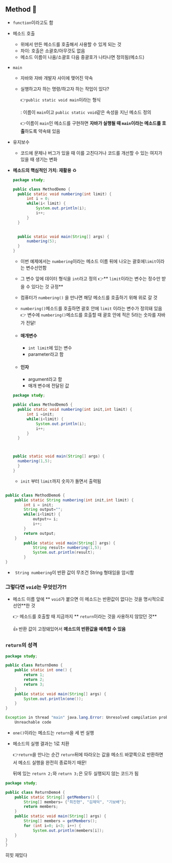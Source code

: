 ## Method :lock_with_ink_pen:

- ``function``이라고도 함

- 메소드 호출

  - 위에서 만든 메소드를 호출해서 사용할 수 있게 되는 것
  - 차이: 호출은 소괄호/아무것도 없음
  - 메소드 이름이 나옴/소괄호 다음 중괄호가 나타나면 정의됨(메소드)

- ``main``

  - 자바와 자바 개발자 사이에 맺어진 약속

  - 실행하고자 하는 명령/하고자 하는 작업이 있다?

    👉``public static void main``이라는 형식

    : 이름이 ``main``이고 ``public static void``같은 속성을 지닌 메소드 정의

    👉이름이 ``main``인 메소드를 구현하면 **자바가 실행될 때 ``main``이라는 메소드를 호출**하도록 약속돼 있음

- 유지보수

  - 코드에 문제나 버그가 있을 때 이를 고친다거나 코드를 개선할 수 있는 여지가 있을 때 생기는 변화

- **메소드의 핵심적인 가치: 재활용** :recycle:

  ```java
  package study;
  
  public class MethodDemo {
  	public static void numbering(int limit) {
  		int i = 0;
  		while(i< limit) {
  			System.out.println(i);
  			i++;
  		}
  	}
  
  	
  	public static void main(String[] args) {
  		numbering(5);
  	}
  }
  ```

  
  - 이번 예제에서는 ``numbering``이라는 메소드 이름 뒤에 나오는 괄호에``limit``이라는 변수선언함

  - 그 변수 앞에 데이터 형식을 ``int``라고 정의 :point_right:** ``limit``이라는 변수는 정수만 받을 수 있다는 것 규정**

  - 컴퓨터가 ``numbering()`` 을 만나면 해당 메소드를 호출하기 위해 위로 갈 것

  - ``numbering()``메소드를 호출하면 괄호 안에 ``limit`` 이라는 변수가 정의돼 있음 :point_right: 변수에 ``numbering()``메소드를 호출할 때 괄호 안에 적은 5라는 숫자를 자바가 전달!

  - #### 매개변수

    - ``int limit``에 있는 변수
    - parameter라고 함

  - #### 인자

    - argument라고 함
    - 매개 변수에 전달된 값

  ```java
  package study;
  
  public class MethodDemo5 {
  	public static void numbering(int init,int limit) {
  		int i =init;
  		while(i<limit) {
  			System.out.println(i);
  			i++;
  		}
  	}
  
  
  
  public static void main(String[] args) {
  	numbering(1,5);
  	}
  }
  ```

  - ``init`` 부터 ``limit``까지 숫자가 돌면서 출력됨

```java

public class MethodDemo6 {
	public static String numbering(int init,int limit) {
		int i = init;
		String output="";
		while(i<limit) {
			output+= i;
			i++;
		}
		return output;
	}
		public static void main(String[] args) {
			String result= numbering(1,5);
			System.out.println(result);
		}
}
```

- `` String numbering``이 반환 값이 무조건 String 형태임을 암시함

### 그렇다면 ``void``는 무엇인가?!

- 메소드 이름 앞에 ** ``void``가 붙으면 이 메소드는 반환값이 없다는 것을 명시적으로 선언**한 것

  :point_right: 메소드를 호출할 때 지금까지  ** ``return``이라는 것을 사용하지 않았던 것**

  :thumbsup: 반환 값이 고정돼있어서 **메소드의 반환값을 예측할 수 있음**





### ``return``의 성격

```java
package study;

public class ReturnDemo {
	public static int one() {
		return 1;
		return 2;
		return 3;
	}
	public static void main(String[] args) {
		System.out.println(one());
	}
}

```

```java
Exception in thread "main" java.lang.Error: Unresolved compilation problem: 
	Unreachable code
```

- ``one()``이라는 메소드는 ``return``을 세 번 실행

- 메소드의 실행 결과는 1로 치환

  :point_right: ​``return``을 만나는 순간 ``return``뒤에 따라오는 값을 메소드 바깥쪽으로 반환하면서 메소드 실행을 완전히 종료하기 때문!

  뒤에 있는 ``return 2;``와 ``return 3;``은 모두 실행되지 않는 코드가 됨

```java
package study;

public class ReturnDemo4 {
	public static String[] getMembers() {
		String[] members= {"최진현", "김제덕", "기보배"};
		return members;
	}
	public static void main(String[] args) {
		String[] members = getMembers();
		for (int i=0; i<3; i++) {
			System.out.println(members[i]);
	}
}
}
```

히힛 재밌다